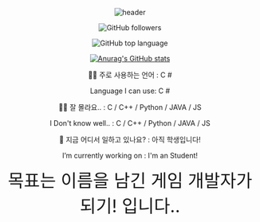 <div align="center">

![header](https://capsule-render.vercel.app/api?type=waving&color=0:D6E6F5,100:D6E6F5&height=200&section=header&text=Coconut's%20Github&fontSize=64&fontColor=000000)

<div align="center">
  
![GitHub followers](https://img.shields.io/github/followers/rtq9731?color=A3CCA3&style=for-the-badge)
<div align="center">
  
![GitHub top language](https://img.shields.io/github/languages/top/rtq9731/Hexsile?color=D6E6F5&style=for-the-badge)
  
[![Anurag's GitHub stats](https://github-readme-stats.vercel.app/api?username=rtq9731)](https://github.com/anuraghazra/github-readme-stats)
  
<div> <div align="center">
  👨‍💻 주로 사용하는 언어 : C #

  Language I can use: C #

  👨‍💻 잘 몰라요.. : C / C++ / Python / JAVA / JS

  I Don't know well.. : C / C++ / Python / JAVA / JS 

  🚛 지금 어디서 일하고 있나요? : 아직 학생입니다!

  I’m currently working on : I'm an Student! 
</div>
  

  <div> <div align="center">
    <span style="font-size:250%"> 
      목표는 이름을 남긴 게임 개발자가 되기! 입니다.. 
      </span>
  </div>
<!--
**rtq9731/rtq9731** is a ✨ _special_ ✨ repository because its `README.md` (this file) appears on your GitHub profile.

Here are some ideas to get you started:

- 🔭 I’m currently working on ...
- 🌱 I’m currently learning ...
- 👯 I’m looking to collaborate on ...
- 🤔 I’m looking for help with ...
- 💬 Ask me about ...
- 📫 How to reach me: ...
- 😄 Pronouns: ...
- ⚡ Fun fact: ...
-->
